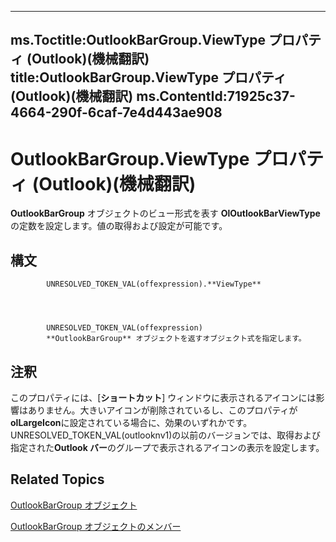 

---
ms.Toctitle:OutlookBarGroup.ViewType プロパティ (Outlook)(機械翻訳)
title:OutlookBarGroup.ViewType プロパティ (Outlook)(機械翻訳)
ms.ContentId:71925c37-4664-290f-6caf-7e4d443ae908
---
# OutlookBarGroup.ViewType プロパティ (Outlook)(機械翻訳)




**OutlookBarGroup** オブジェクトのビュー形式を表す **OlOutlookBarViewType** の定数を設定します。値の取得および設定が可能です。

## 構文

            UNRESOLVED_TOKEN_VAL(offexpression).**ViewType**




            UNRESOLVED_TOKEN_VAL(offexpression)
            **OutlookBarGroup** オブジェクトを返すオブジェクト式を指定します。



## 注釈
このプロパティには、[**ショートカット**] ウィンドウに表示されるアイコンには影響はありません。大きいアイコンが削除されているし、このプロパティが**olLargeIcon**に設定されている場合に、効果のいずれかです。 UNRESOLVED_TOKEN_VAL(outlooknv1)の以前のバージョンでは、取得および指定された**Outlook バー**のグループで表示されるアイコンの表示を設定します。



## Related Topics

[OutlookBarGroup オブジェクト](4ccc4213-5a57-7a8b-4ce5-869a096bd096.md)

[OutlookBarGroup オブジェクトのメンバー](34976b5d-fa6a-db4d-884b-4222613c1912.md)




